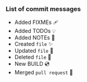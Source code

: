 ### List of commit messages

- Added FIXMEs 🩹
- Added TODOs 💡
- Added NOTEs 📝
- Created `file` ✨
- Updated `file` 🔨
- Deleted `file` 🔫
- New BUILD 💿
- Merged `pull request` 🔗